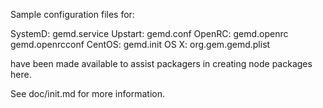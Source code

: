 Sample configuration files for:

SystemD: gemd.service
Upstart: gemd.conf
OpenRC:  gemd.openrc
         gemd.openrcconf
CentOS:  gemd.init
OS X:    org.gem.gemd.plist

have been made available to assist packagers in creating node packages here.

See doc/init.md for more information.
